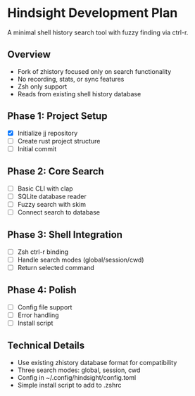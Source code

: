 # Hindsight Development Plan

A minimal shell history search tool with fuzzy finding via ctrl-r.

## Overview
- Fork of zhistory focused only on search functionality
- No recording, stats, or sync features
- Zsh only support
- Reads from existing shell history database

## Phase 1: Project Setup
- [x] Initialize jj repository  
- [ ] Create rust project structure
- [ ] Initial commit

## Phase 2: Core Search
- [ ] Basic CLI with clap
- [ ] SQLite database reader
- [ ] Fuzzy search with skim
- [ ] Connect search to database

## Phase 3: Shell Integration  
- [ ] Zsh ctrl-r binding
- [ ] Handle search modes (global/session/cwd)
- [ ] Return selected command

## Phase 4: Polish
- [ ] Config file support
- [ ] Error handling
- [ ] Install script

## Technical Details
- Use existing zhistory database format for compatibility
- Three search modes: global, session, cwd
- Config in ~/.config/hindsight/config.toml
- Simple install script to add to .zshrc
